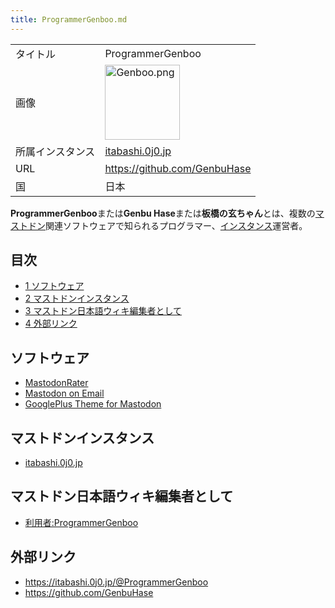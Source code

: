 ```yaml
---
title: ProgrammerGenboo.md
---
```

<div>

|                  |                                                                                                                                                                                                                                                                            |
|------------------|----------------------------------------------------------------------------------------------------------------------------------------------------------------------------------------------------------------------------------------------------------------------------|
| タイトル         | ProgrammerGenboo                                                                                                                                                                                                                                                           |
| 画像             | [<img src="/images/thumb/e/eb/Genboo.png/120px-Genboo.png" srcset="/images/thumb/e/eb/Genboo.png/180px-Genboo.png 1.5x, /images/thumb/e/eb/Genboo.png/240px-Genboo.png 2x" width="120" height="120" alt="Genboo.png" />](/%E3%83%95%E3%82%A1%E3%82%A4%E3%83%AB:Genboo.png) |
| 所属インスタンス | [itabashi.0j0.jp](/Itabashi.0j0.jp "Itabashi.0j0.jp")                                                                                                                                                                                                                      |
| URL              | <a href="https://github.com/GenbuHase" rel="nofollow">https://github.com/GenbuHase</a>                                                                                                                                                                                     |
| 国               | 日本                                                                                                                                                                                                                                                                       |

  
**ProgrammerGenboo**または**Genbu Hase**または**板橋の玄ちゃん**とは、複数の[マストドン](/Mastodon "Mastodon")関連ソフトウェアで知られるプログラマー、[インスタンス](/%E3%82%A4%E3%83%B3%E3%82%B9%E3%82%BF%E3%83%B3%E3%82%B9 "インスタンス")運営者。

<div>

<div lang="ja" dir="ltr">

## 目次

</div>

-   [1 ソフトウェア](#.E3.82.BD.E3.83.95.E3.83.88.E3.82.A6.E3.82.A7.E3.82.A2)
-   [2 マストドンインスタンス](#.E3.83.9E.E3.82.B9.E3.83.88.E3.83.89.E3.83.B3.E3.82.A4.E3.83.B3.E3.82.B9.E3.82.BF.E3.83.B3.E3.82.B9)
-   [3 マストドン日本語ウィキ編集者として](#.E3.83.9E.E3.82.B9.E3.83.88.E3.83.89.E3.83.B3.E6.97.A5.E6.9C.AC.E8.AA.9E.E3.82.A6.E3.82.A3.E3.82.AD.E7.B7.A8.E9.9B.86.E8.80.85.E3.81.A8.E3.81.97.E3.81.A6)
-   [4 外部リンク](#.E5.A4.96.E9.83.A8.E3.83.AA.E3.83.B3.E3.82.AF)

</div>

## ソフトウェア

-   [MastodonRater](/MastodonRater "MastodonRater")
-   [Mastodon on Email](/Mastodon_on_Email "Mastodon on Email")
-   [GooglePlus Theme for Mastodon](/GooglePlus_Theme_for_Mastodon "GooglePlus Theme for Mastodon")

## マストドンインスタンス

-   [itabashi.0j0.jp](/Itabashi.0j0.jp "Itabashi.0j0.jp")

## マストドン日本語ウィキ編集者として

-   [利用者:ProgrammerGenboo](/%E7%89%B9%E5%88%A5:%E6%8A%95%E7%A8%BF%E8%A8%98%E9%8C%B2/ProgrammerGenboo "特別:投稿記録/ProgrammerGenboo")

## 外部リンク

-   <a href="https://itabashi.0j0.jp/@ProgrammerGenboo" rel="nofollow">https://itabashi.0j0.jp/@ProgrammerGenboo</a>
-   <a href="https://github.com/GenbuHase" rel="nofollow">https://github.com/GenbuHase</a>

</div>
